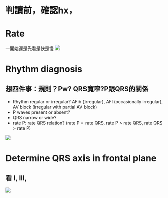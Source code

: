 # 判讀前，確認hx，
# Rate
一開始還是先看是快是慢
![](https://i.imgur.com/nxfWqCp.png)

# Rhythm diagnosis
## 想四件事：規則？Pw? QRS寬窄?P跟QRS的關係

* Rhythm regular or irregular? AFib (irregular), AFl (occasionally irregular), AV block (irregular with partial AV block) 
* P waves present or absent?
* QRS narrow or wide?
* rate P: rate QRS relation? (rate P = rate QRS, rate P > rate QRS, rate QRS > rate P)



![](https://i.imgur.com/I2DPcN5.png)

# Determine QRS axis in frontal plane
## 看 I, III, 
![](https://i.imgur.com/vlyYhMW.png)
